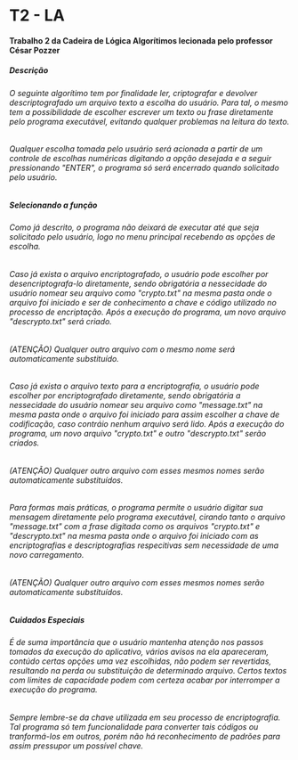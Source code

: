# T2 - LA
<h4>Trabalho 2 da Cadeira de Lógica Algorítimos lecionada pelo professor César Pozzer </h4>
<h5>Descrição</h5>
<h6>O seguinte algorítimo tem por finalidade ler, criptografar e devolver descriptografado um arquivo texto a escolha do usuário. Para tal, o mesmo tem a possibilidade de escolher escrever um texto ou frase diretamente pelo programa executável, evitando qualquer problemas na leitura do texto.</h6>
<h6>Qualquer escolha tomada pelo usuário será acionada a partir de um controle de escolhas numéricas digitando a opção desejada e a seguir pressionando "ENTER", o programa só será encerrado quando solicitado pelo usuário.</h6>
<h5>Selecionando a função</h5>
<h6>Como já descrito, o programa não deixará de executar até que seja solicitado pelo usuário, logo no menu principal recebendo as opções de escolha.</h6>
<h6>Caso já exista o arquivo encriptografado, o usuário pode escolher por desencriptografa-lo diretamente, sendo obrigatória a nessecidade do usuário nomear seu arquivo como "crypto.txt" na mesma pasta onde o arquivo foi iniciado e ser de conhecimento a chave e código utilizado no processo de encriptação. Após a execução do programa, um novo arquivo "descrypto.txt" será criado. </h6>
<h6><i>(ATENÇÃO) Qualquer outro arquivo com o mesmo nome será automaticamente substituído.</i></h6>
<h6>Caso já exista o arquivo texto para a encriptografia, o usuário pode escolher por encriptografado diretamente, sendo obrigatória a nessecidade do usuário nomear seu arquivo como "message.txt" na mesma pasta onde o arquivo foi iniciado para assim escolher a chave de codificação, caso contráio nenhum arquivo será lido. Após a execução do programa, um novo arquivo "crypto.txt" e outro "descrypto.txt" serão criados.</h6>
<h6><i>(ATENÇÃO) Qualquer outro arquivo com esses mesmos nomes serão automaticamente substituídos.</i></h6>
<h6>Para formas mais práticas, o programa permite o usuário digitar sua mensagem diretamente pelo programa executável, cirando tanto o arquivo "message.txt" com a frase digitada como os arquivos "crypto.txt" e "descrypto.txt" na mesma pasta onde o arquivo foi iniciado com as encriptografias e descriptografias respecitivas sem necessidade de uma novo carregamento.</h6>
<h6><i>(ATENÇÃO) Qualquer outro arquivo com esses mesmos nomes serão automaticamente substituídos.</i></h6>
<h5>Cuidados Especiais</h5>
<h6>É de suma importância que o usuário mantenha atenção nos passos tomados da execução do aplicativo, vários avisos na ela apareceram, contúdo certas opções uma vez escolhidas, não podem ser revertidas, resultando na perda ou substituição de determinado arquivo. Certos textos com limites de capacidade podem com certeza acabar por interromper a execução do programa.</h6>
<h6>Sempre lembre-se da chave utilizada em seu processo de encriptografia. Tal programa só tem funcionalidade para converter tais códigos ou tranformá-los em outros, porém não há reconhecimento de padrões para assim pressupor um possível chave.</h6>
